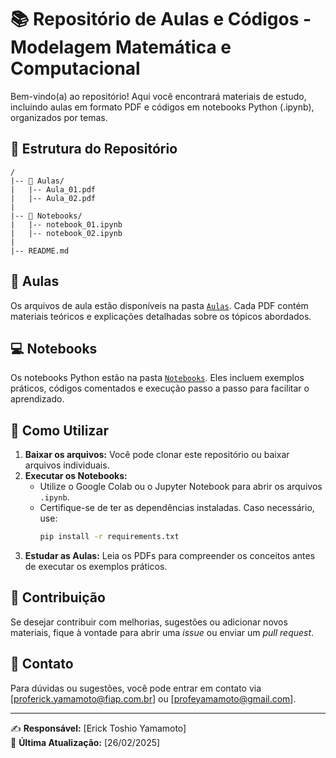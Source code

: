 # 📚 Repositório de Aulas e Códigos - Modelagem Matemática e Computacional

Bem-vindo(a) ao repositório! Aqui você encontrará materiais de estudo, incluindo aulas em formato PDF e códigos em notebooks Python (.ipynb), organizados por temas.

## 📂 Estrutura do Repositório

```
/
|-- 📄 Aulas/
|   |-- Aula_01.pdf
|   |-- Aula_02.pdf
|
|-- 📂 Notebooks/
|   |-- notebook_01.ipynb
|   |-- notebook_02.ipynb
|
|-- README.md
```

## 📘 Aulas
Os arquivos de aula estão disponíveis na pasta [`Aulas`](Aulas/). Cada PDF contém materiais teóricos e explicações detalhadas sobre os tópicos abordados.

## 💻 Notebooks
Os notebooks Python estão na pasta [`Notebooks`](Notebooks/). Eles incluem exemplos práticos, códigos comentados e execução passo a passo para facilitar o aprendizado.

## 🚀 Como Utilizar
1. **Baixar os arquivos:** Você pode clonar este repositório ou baixar arquivos individuais.
2. **Executar os Notebooks:**
   - Utilize o Google Colab ou o Jupyter Notebook para abrir os arquivos `.ipynb`.
   - Certifique-se de ter as dependências instaladas. Caso necessário, use:
     ```bash
     pip install -r requirements.txt
     ```
3. **Estudar as Aulas:** Leia os PDFs para compreender os conceitos antes de executar os exemplos práticos.

## 📢 Contribuição
Se desejar contribuir com melhorias, sugestões ou adicionar novos materiais, fique à vontade para abrir uma *issue* ou enviar um *pull request*.

## 📩 Contato
Para dúvidas ou sugestões, você pode entrar em contato via [proferick.yamamoto@fiap.com.br] ou [profeyamamoto@gmail.com].

---
✍️ **Responsável:** [Erick Toshio Yamamoto]  
📅 **Última Atualização:** [26/02/2025]

